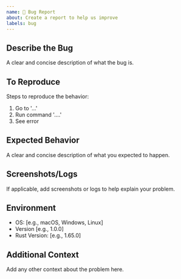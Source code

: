```yaml
---
name: 🐛 Bug Report
about: Create a report to help us improve
labels: bug
---
```


## Describe the Bug
A clear and concise description of what the bug is.

## To Reproduce
Steps to reproduce the behavior:
1. Go to '...'
2. Run command '....'
3. See error

## Expected Behavior
A clear and concise description of what you expected to happen.

## Screenshots/Logs
If applicable, add screenshots or logs to help explain your problem.

## Environment
- OS: [e.g., macOS, Windows, Linux]
- Version [e.g., 1.0.0]
- Rust Version: [e.g., 1.65.0]

## Additional Context
Add any other context about the problem here.
